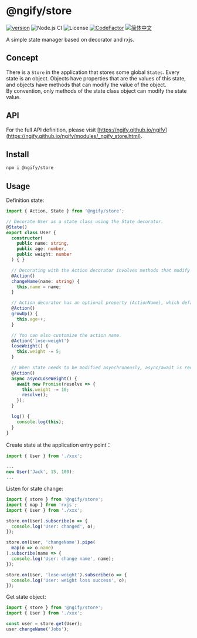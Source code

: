# @ngify/store

[![version](https://img.shields.io/npm/v/@ngify/store/latest.svg)](https://www.npmjs.com/package/@ngify/store)
![Node.js CI](https://github.com/ngify/ngify/workflows/Node.js%20CI/badge.svg)
![License](https://img.shields.io/badge/License-MIT-blue.svg)
[![CodeFactor](https://www.codefactor.io/repository/github/ngify/ngify/badge)](https://www.codefactor.io/repository/github/ngify/ngify)
[![简体中文](https://img.shields.io/static/v1?label=简体中文&message=zh-CN&color=212121)](https://github.com/ngify/ngify/blob/main/packages/store/README.zh-CN.md)

A simple state manager based on decorator and rxjs.

## Concept

There is a `Store` in the application that stores some global `States`.
Every state is an object. Objects have properties that are the values of this state, and objects have methods that can modify the value of the object.
<br>
By convention, only methods of the state class object can modify the state value.

## API

For the full API definition, please visit [https://ngify.github.io/ngify](https://ngify.github.io/ngify/modules/_ngify_store.html).

## Install

```bash
npm i @ngify/store
```

## Usage

Definition state:

```ts
import { Action, State } from '@ngify/store';

// Decorate User as a state class using the State decorator.
@State()
export class User {
  constructor(
    public name: string,
    public age: number,
    public weight: number
  ) { }

  // Decorating with the Action decorator involves methods that modify state.
  @Action()
  changeName(name: string) {
    this.name = name;
  }

  // Action decorator has an optional property (ActionName), which defaults to the method name.
  @Action()
  growUp() {
    this.age++;
  }

  // You can also customize the action name.
  @Action('lose-weight')
  loseWeight() {
    this.weight -= 5;
  }

  // When state needs to be modified asynchronously, async/await is required or a Promise/Observable is returned
  @Action()
  async asyncLoseWeight() {
    await new Promise(resolve => {
      this.weight -= 10;
      resolve();
    });
  }

  log() {
    console.log(this);
  }
}
```

Create state at the application entry point：

```ts
import { User } from './xxx';

...
new User('Jack', 15, 100);
...
```

Listen for state change:

```ts
import { store } from '@ngify/store';
import { map } from 'rxjs';
import { User } from './xxx';

store.on(User).subscribe(o => {
  console.log('User: changed', o);
});

store.on(User, 'changeName').pipe(
  map(o => o.name)
).subscribe(name => {
  console.log('User: change name', name);
});

store.on(User, 'lose-weight').subscribe(o => {
  console.log('User: weight loss success', o);
});
```

Get state object:

```ts
import { store } from '@ngify/store';
import { User } from './xxx';

const user = store.get(User);
user.changeName('Jobs');
```
